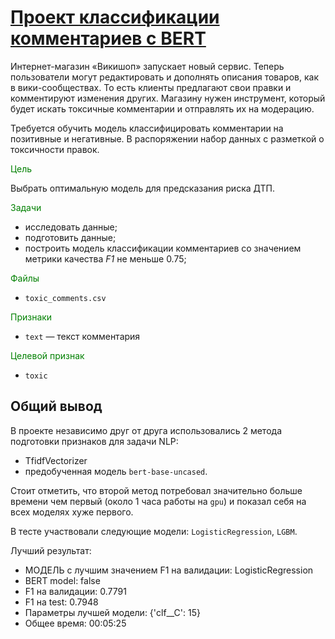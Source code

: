 #  [Проект классификации комментариев c BERT](https://github.com/WhiteNivis/praktikum/tree/main/14-Обучение%20модели%20классификации%20комментариев)

Интернет-магазин «Викишоп» запускает новый сервис. Теперь пользователи могут редактировать и дополнять описания товаров, как в вики-сообществах. То есть клиенты предлагают свои правки и комментируют изменения других. Магазину нужен инструмент, который будет искать токсичные комментарии и отправлять их на модерацию. 

Требуется обучить модель классифицировать комментарии на позитивные и негативные. В распоряжении набор данных с разметкой о токсичности правок.

<font color='green'>Цель</font>

Выбрать оптимальную модель для предсказания риска ДТП.

<font color='green'>Задачи</font>

- исследовать данные;
- подготовить данные;
- построить модель классификации комментариев со значением метрики качества *F1* не меньше 0.75;


<font color='green'>Файлы</font>

- `toxic_comments.csv` 


<font color='green'>Признаки</font>

- `text` — текст комментария

<font color='green'>Целевой признак</font>

- `toxic` 



## Общий вывод


В проекте независимо друг от друга использовались 2 метода подготовки признаков для задачи NLP:
 - TfidfVectorizer
 - предобученная модель `bert-base-uncased`.

Стоит отметить, что второй метод потребовал значительно больше времени чем первый (около 1 часа работы на `gpu`) и показал себя на всех моделях хуже первого. 

В тесте участвовали следующие модели: `LogisticRegression`, `LGBM`. 

Лучший результат:

- МОДЕЛЬ с лучшим значением F1 на валидации: LogisticRegression
- BERT model: false
- F1 на валидации:  0.7791
- F1 на test:  0.7948
- Параметры лучшей модели: {'clf__C': 15}
- Общее время: 00:05:25
